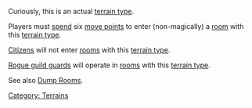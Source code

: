 Curiously, this is an actual [terrain
type](:Category:_Terrains.md "wikilink").

Players must [spend](Movement_Costs.md "wikilink") six [move
points](Move_Points.md "wikilink") to enter (non-magically) a
[room](:Category:_Rooms.md "wikilink") with this [terrain
type](:Category:_Terrains.md "wikilink").

[Citizens](Citizen_Mobs.md "wikilink") will not enter
[rooms](:Category:_Rooms.md "wikilink") with this [terrain
type](:Category:_Terrains.md "wikilink").

[Rogue guild guards](Guild_Guard_Mobs.md "wikilink") will operate in
[rooms](:Category:_Rooms.md "wikilink") with this [terrain
type](:Category:_Terrains.md "wikilink").

See also [Dump Rooms](Dump_Rooms "wikilink").

[Category: Terrains](Category:_Terrains "wikilink")
